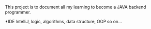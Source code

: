 This project is to document all my learning to become a JAVA backend programmer.

*IDE IntelliJ, logic, algorithms, data structure, OOP so on...

